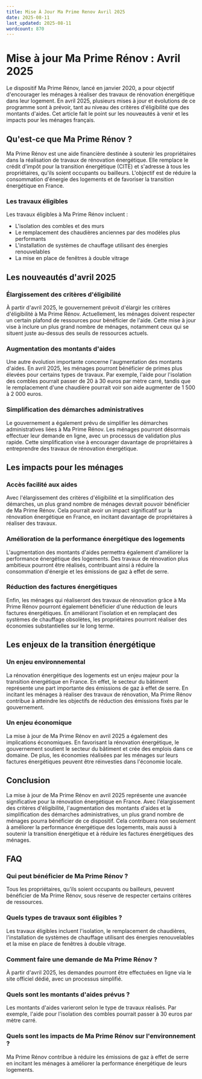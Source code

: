 ```yaml
---
title: Mise À Jour Ma Prime Renov Avril 2025
date: 2025-08-11
last_updated: 2025-08-11
wordcount: 870
---
```


# Mise à jour Ma Prime Rénov : Avril 2025

Le dispositif Ma Prime Rénov, lancé en janvier 2020, a pour objectif d'encourager les ménages à réaliser des travaux de rénovation énergétique dans leur logement. En avril 2025, plusieurs mises à jour et évolutions de ce programme sont à prévoir, tant au niveau des critères d'éligibilité que des montants d'aides. Cet article fait le point sur les nouveautés à venir et les impacts pour les ménages français.

## Qu'est-ce que Ma Prime Rénov ?

Ma Prime Rénov est une aide financière destinée à soutenir les propriétaires dans la réalisation de travaux de rénovation énergétique. Elle remplace le crédit d'impôt pour la transition énergétique (CITE) et s'adresse à tous les propriétaires, qu'ils soient occupants ou bailleurs. L'objectif est de réduire la consommation d'énergie des logements et de favoriser la transition énergétique en France.

### Les travaux éligibles

Les travaux éligibles à Ma Prime Rénov incluent :

- L'isolation des combles et des murs
- Le remplacement des chaudières anciennes par des modèles plus performants
- L'installation de systèmes de chauffage utilisant des énergies renouvelables
- La mise en place de fenêtres à double vitrage

## Les nouveautés d'avril 2025

### Élargissement des critères d'éligibilité

À partir d'avril 2025, le gouvernement prévoit d'élargir les critères d'éligibilité à Ma Prime Rénov. Actuellement, les ménages doivent respecter un certain plafond de ressources pour bénéficier de l'aide. Cette mise à jour vise à inclure un plus grand nombre de ménages, notamment ceux qui se situent juste au-dessus des seuils de ressources actuels.

### Augmentation des montants d'aides

Une autre évolution importante concerne l'augmentation des montants d'aides. En avril 2025, les ménages pourront bénéficier de primes plus élevées pour certains types de travaux. Par exemple, l'aide pour l'isolation des combles pourrait passer de 20 à 30 euros par mètre carré, tandis que le remplacement d'une chaudière pourrait voir son aide augmenter de 1 500 à 2 000 euros.

### Simplification des démarches administratives

Le gouvernement a également prévu de simplifier les démarches administratives liées à Ma Prime Rénov. Les ménages pourront désormais effectuer leur demande en ligne, avec un processus de validation plus rapide. Cette simplification vise à encourager davantage de propriétaires à entreprendre des travaux de rénovation énergétique.

## Les impacts pour les ménages

### Accès facilité aux aides

Avec l'élargissement des critères d'éligibilité et la simplification des démarches, un plus grand nombre de ménages devrait pouvoir bénéficier de Ma Prime Rénov. Cela pourrait avoir un impact significatif sur la rénovation énergétique en France, en incitant davantage de propriétaires à réaliser des travaux.

### Amélioration de la performance énergétique des logements

L'augmentation des montants d'aides permettra également d'améliorer la performance énergétique des logements. Des travaux de rénovation plus ambitieux pourront être réalisés, contribuant ainsi à réduire la consommation d'énergie et les émissions de gaz à effet de serre.

### Réduction des factures énergétiques

Enfin, les ménages qui réaliseront des travaux de rénovation grâce à Ma Prime Rénov pourront également bénéficier d'une réduction de leurs factures énergétiques. En améliorant l'isolation et en remplaçant des systèmes de chauffage obsolètes, les propriétaires pourront réaliser des économies substantielles sur le long terme.

## Les enjeux de la transition énergétique

### Un enjeu environnemental

La rénovation énergétique des logements est un enjeu majeur pour la transition énergétique en France. En effet, le secteur du bâtiment représente une part importante des émissions de gaz à effet de serre. En incitant les ménages à réaliser des travaux de rénovation, Ma Prime Rénov contribue à atteindre les objectifs de réduction des émissions fixés par le gouvernement.

### Un enjeu économique

La mise à jour de Ma Prime Rénov en avril 2025 a également des implications économiques. En favorisant la rénovation énergétique, le gouvernement soutient le secteur du bâtiment et crée des emplois dans ce domaine. De plus, les économies réalisées par les ménages sur leurs factures énergétiques peuvent être réinvesties dans l'économie locale.

## Conclusion

La mise à jour de Ma Prime Rénov en avril 2025 représente une avancée significative pour la rénovation énergétique en France. Avec l'élargissement des critères d'éligibilité, l'augmentation des montants d'aides et la simplification des démarches administratives, un plus grand nombre de ménages pourra bénéficier de ce dispositif. Cela contribuera non seulement à améliorer la performance énergétique des logements, mais aussi à soutenir la transition énergétique et à réduire les factures énergétiques des ménages.

## FAQ

### Qui peut bénéficier de Ma Prime Rénov ?

Tous les propriétaires, qu'ils soient occupants ou bailleurs, peuvent bénéficier de Ma Prime Rénov, sous réserve de respecter certains critères de ressources.

### Quels types de travaux sont éligibles ?

Les travaux éligibles incluent l'isolation, le remplacement de chaudières, l'installation de systèmes de chauffage utilisant des énergies renouvelables et la mise en place de fenêtres à double vitrage.

### Comment faire une demande de Ma Prime Rénov ?

À partir d'avril 2025, les demandes pourront être effectuées en ligne via le site officiel dédié, avec un processus simplifié.

### Quels sont les montants d'aides prévus ?

Les montants d'aides varieront selon le type de travaux réalisés. Par exemple, l'aide pour l'isolation des combles pourrait passer à 30 euros par mètre carré.

### Quels sont les impacts de Ma Prime Rénov sur l'environnement ?

Ma Prime Rénov contribue à réduire les émissions de gaz à effet de serre en incitant les ménages à améliorer la performance énergétique de leurs logements.